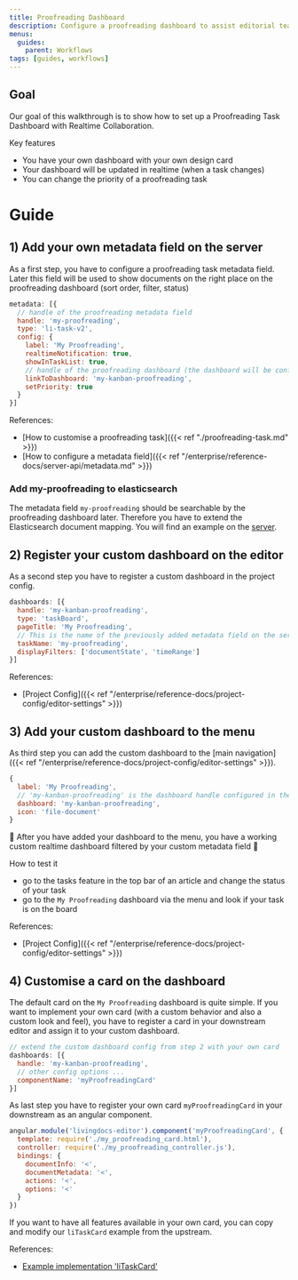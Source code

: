 ```yaml
---
title: Proofreading Dashboard
description: Configure a proofreading dashboard to assist editorial teams with an efficient workflow.
menus:
  guides:
    parent: Workflows
tags: [guides, workflows]
---
```


## Goal

Our goal of this walkthrough is to show how to set up a Proofreading Task Dashboard with Realtime Collaboration.

Key features
- You have your own dashboard with your own design card
- Your dashboard will be updated in realtime (when a task changes)
- You can change the priority of a proofreading task

# Guide

## 1) Add your own metadata field on the server

As a first step, you have to configure a proofreading task metadata field. Later this field will be used to show documents on the right place on the proofreading dashboard (sort order, filter, status)

```js
metadata: [{
  // handle of the proofreading metadata field
  handle: 'my-proofreading',
  type: 'li-task-v2',
  config: {
    label: 'My Proofreading',
    realtimeNotification: true,
    showInTaskList: true,
    // handle of the proofreading dashboard (the dashboard will be configured later in the editor)
    linkToDashboard: 'my-kanban-proofreading',
    setPriority: true
  }
}]
```

References:
- [How to customise a proofreading task]({{< ref "./proofreading-task.md" >}})
- [How to configure a metadata field]({{< ref "/enterprise/reference-docs/server-api/metadata.md" >}})

### Add my-proofreading to elasticsearch
The metadata field `my-proofreading` should be searchable by the proofreading dashboard later. Therefore you have to extend the Elasticsearch document mapping.
You will find an example on the [server](https://github.com/livingdocsIO/livingdocs-server/blob/cb91a7913149293e2d8562f98c085bb46da41d60/example-server/metadata/es_metadata_mapping_v6.json#L59-L118).

## 2) Register your custom dashboard on the editor

As a second step you have to register a custom dashboard in the project config.

```js
dashboards: [{
  handle: 'my-kanban-proofreading',
  type: 'taskBoard',
  pageTitle: 'My Proofreading',
  // This is the name of the previously added metadata field on the server
  taskName: 'my-proofreading',
  displayFilters: ['documentState', 'timeRange']
}]
```

References:
- [Project Config]({{< ref "/enterprise/reference-docs/project-config/editor-settings" >}})

## 3) Add your custom dashboard to the menu

As third step you can add the custom dashboard to the [main navigation]({{< ref "/enterprise/reference-docs/project-config/editor-settings" >}}).

```js
{
  label: 'My Proofreading',
  // 'my-kanban-proofreading' is the dashboard handle configured in the last step
  dashboard: 'my-kanban-proofreading',
  icon: 'file-document'
}
```

:tada: After you have added your dashboard to the menu, you have a working custom realtime dashboard filtered by your custom metadata field :tada:

How to test it
- go to the tasks feature in the top bar of an article and change the status of your task
- go to the `My Proofreading` dashboard via the menu and look if your task is on the board

References:
- [Project Config]({{< ref "/enterprise/reference-docs/project-config/editor-settings" >}})


## 4) Customise a card on the dashboard

The default card on the `My Proofreading` dashboard is quite simple. If you want to implement your own card (with a custom behavior and also a custom look and feel), you have to register a card in your downstream editor and assign it to your custom dashboard.

```js
// extend the custom dashboard config from step 2 with your own card
dashboards: [{
  handle: 'my-kanban-proofreading',
  // other config options ...
  componentName: 'myProofreadingCard'
}]
```

As last step you have to register your own card `myProofreadingCard` in your downstream as an angular component.

```js
angular.module('livingdocs-editor').component('myProofreadingCard', {
  template: require('./my_proofreading_card.html'),
  controller: require('./my_proofreading_controller.js'),
  bindings: {
    documentInfo: '<',
    documentMetadata: '<',
    actions: '<',
    options: '<'
  }
})
```

If you want to have all features available in your own card, you can copy and modify our `liTaskCard` example from the upstream.

References:
- [Example implementation 'liTaskCard'](https://github.com/livingdocsIO/livingdocs-editor/blob/f21c4c2ff6250f99f789a4e3528b76e3c3510b48/app/features/search/document_cards/li_task_card/li_task_card.js)
